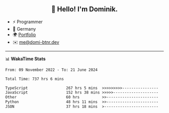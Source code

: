 <h2 align="center">👋 Hello! I'm Dominik.</h2>

- ⚡ Programmer
- 📍 Germany
- 🌍 [Portfolio](https://domi-btnr.dev)
- ✉️ [me@domi-btnr.dev](mailto://me@domi-btnr.dev)

---
📊 **WakaTime Stats**
<!--START_SECTION:waka-->

```txt
From: 09 November 2022 - To: 21 June 2024

Total Time: 737 hrs 6 mins

TypeScript                 267 hrs 5 mins  >>>>>>>>>----------------   36.24 %
JavaScript                 152 hrs 38 mins >>>>>--------------------   20.71 %
Other                      60 hrs          >>-----------------------   08.14 %
Python                     48 hrs 11 mins  >>-----------------------   06.54 %
JSON                       37 hrs 18 mins  >------------------------   05.06 %
```

<!--END_SECTION:waka-->
